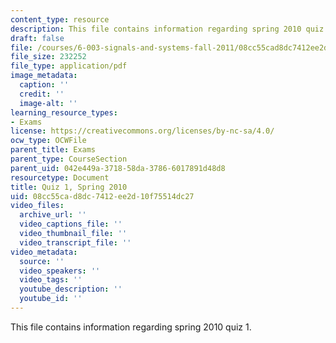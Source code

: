 ```yaml
---
content_type: resource
description: This file contains information regarding spring 2010 quiz 1.
draft: false
file: /courses/6-003-signals-and-systems-fall-2011/08cc55cad8dc7412ee2d10f75514dc27_MIT6_003F11_S10q1.pdf
file_size: 232252
file_type: application/pdf
image_metadata:
  caption: ''
  credit: ''
  image-alt: ''
learning_resource_types:
- Exams
license: https://creativecommons.org/licenses/by-nc-sa/4.0/
ocw_type: OCWFile
parent_title: Exams
parent_type: CourseSection
parent_uid: 042e449a-3718-58da-3786-6017891d48d8
resourcetype: Document
title: Quiz 1, Spring 2010
uid: 08cc55ca-d8dc-7412-ee2d-10f75514dc27
video_files:
  archive_url: ''
  video_captions_file: ''
  video_thumbnail_file: ''
  video_transcript_file: ''
video_metadata:
  source: ''
  video_speakers: ''
  video_tags: ''
  youtube_description: ''
  youtube_id: ''
---
```

This file contains information regarding spring 2010 quiz 1.